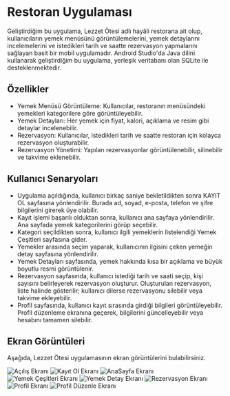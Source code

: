# Restoran Uygulaması
Geliştirdiğim bu uygulama, Lezzet Ötesi adlı hayâli restorana ait olup, kullanıcıların yemek menüsünü görüntülemelerini, yemek detaylarını incelemelerini ve istedikleri tarih ve saatte rezervasyon yapmalarını sağlayan basit bir mobil uygulamadır. Android Studio'da Java dilini kullanarak geliştirdiğim bu uygulama, yerleşik veritabanı olan SQLite ile desteklenmektedir.

## Özellikler
- Yemek Menüsü Görüntüleme: Kullanıcılar, restoranın menüsündeki yemekleri kategorilere göre görüntüleyebilir.
- Yemek Detayları: Her yemek için fiyat, kalori, açıklama ve resim gibi detaylar incelenebilir.
- Rezervasyon: Kullanıcılar, istedikleri tarih ve saatte restoran için kolayca rezervasyon oluşturabilir.
- Rezervasyon Yönetimi: Yapılan rezervasyonlar görüntülenebilir, silinebilir ve takvime eklenebilir.

## Kullanıcı Senaryoları
- Uygulama açıldığında, kullanıcı birkaç saniye bekletildikten sonra KAYIT OL sayfasına yönlendirilir. Burada ad, soyad, e-posta, telefon ve şifre bilgilerini girerek üye olabilir.
- Kayıt işlemi başarılı olduktan sonra, kullanıcı ana sayfaya yönlendirilir. Ana sayfada yemek kategorilerini görüp seçebilir.
- Kategori seçildikten sonra, kullanıcı ilgili yemeklerin listelendiği Yemek Çeşitleri sayfasına gider.
- Yemekler arasında seçim yaparak, kullanıcının ilgisini çeken yemeğin detay sayfasına yönlendirilir.
- Yemek Detayları sayfasında, yemek hakkında kısa bir açıklama ve büyük boyutlu resmi görüntülenir.
- Rezervasyon sayfasında, kullanıcı istediği tarih ve saati seçip, kişi sayısını belirleyerek rezervasyon oluşturur. Oluşturulan rezervasyon, liste halinde gösterilir; kullanıcı dilerse rezervasyonu silebilir veya takvime ekleyebilir.
- Profil sayfasında, kullanıcı kayıt sırasında girdiği bilgileri görüntüleyebilir. Profil düzenleme ekranına geçerek, bilgilerini güncelleyebilir veya hesabını tamamen silebilir.

## Ekran Görüntüleri
Aşağıda, Lezzet Ötesi uygulamasının ekran görüntülerini bulabilirsiniz.

![Açılış Ekranı](https://github.com/user-attachments/assets/3c51b90b-6b3a-41fe-ab14-70d4e11ff0d8)
![Kayıt Ol Ekranı](https://github.com/user-attachments/assets/b1e26dc4-4067-4e3b-a4ec-5dfda843ca98)
![AnaSayfa Ekranı](https://github.com/user-attachments/assets/f2e809f4-9766-42a1-a6d7-cf90ea39705b)
![Yemek Çeşitleri Ekranı](https://github.com/user-attachments/assets/135d6107-0b34-4e88-8ec7-c603aa18d69e)
![Yemek Detay Ekranı](https://github.com/user-attachments/assets/f01016e4-7488-4fd6-9ef1-7eace57c75b1)
![Rezervasyon Ekranı](https://github.com/user-attachments/assets/86573337-3d32-4e84-816b-46d00dfe4ee3)
![Profil Ekranı](https://github.com/user-attachments/assets/fad17c39-4efb-48b9-ba9e-a36071971a4f)
![Profil Düzenle Ekranı](https://github.com/user-attachments/assets/765cadeb-ff4e-4f9b-929f-05a299e778a5)
